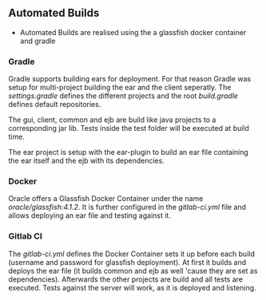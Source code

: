 ## Automated Builds

* Automated Builds are realised using the a glassfish docker container and gradle

### Gradle

Gradle supports building ears for deployment. For that reason Gradle was setup for multi-project building the ear and the client seperatly. The *settings.gradle* defines the different projects and the root *build.gradle* defines default repositories.

The gui, client, common and ejb are build like java projects to a corresponding jar lib. Tests inside the test folder will be executed at build time.

The ear project is setup with the ear-plugin to build an ear file containing the ear itself and the ejb with its dependencies.

### Docker

Oracle offers a Glassfish Docker Container under the name *oracle/glassfish:4.1.2*. It is further configured in the *gitlab-ci.yml* file and allows deploying an ear file and testing against it.

### Gitlab CI

The *gitlab-ci.yml* defines the Docker Container sets it up before each build (username and password for glassfish deployment). At first it builds and deploys the ear file (it builds common and ejb as well 'cause they are set as dependencies). Afterwards the other projects are build and all tests are executed. Tests against the server will work, as it is deployed and listening. 
